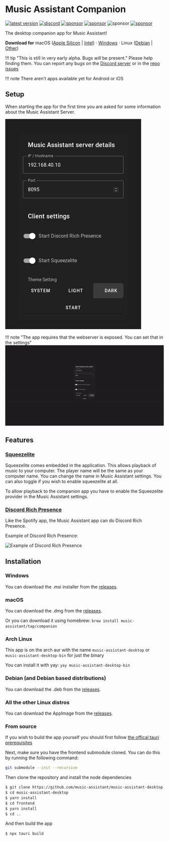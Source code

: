 # Music Assistant Companion

[![latest version](https://img.shields.io/github/release/music-assistant/music-assistant-desktop?display_name=tag&include_prereleases&label=Latest%20version)](https://github.com/music-assistant/tauri-companion-app/releases/latest)
[![discord](https://img.shields.io/discord/753947050995089438?label=Discord&logo=discord&color=5865F2)](https://discord.gg/kaVm8hGpne)
[![sponsor](https://img.shields.io/github/sponsors/music-assistant?label=sponsors)](https://github.com/sponsors/music-assistant)
[![sponsor](https://img.shields.io/static/v1?label=Licence&message=Apache-2.0&color=000)](https://github.com/music-assistant/tauri-companion-app/blob/main/LICENSE)
![sponsor](https://img.shields.io/static/v1?label=Bundled%20Size&message=25.1MB&color=0974B4)
[![sponsor](https://img.shields.io/static/v1?label=Stage&message=Alpha&color=2BB4AB)](https://github.com/music-assistant/tauri-companion-app/blob/main/LICENSE)

The desktop companion app for Music Assistant!

**Download for** macOS ([Apple Silicon](https://github.com/music-assistant/tauri-companion-app/releases/download/v0.0.88/Music.Assistant.Companion_0.0.88_aarch64.dmg) | [Intel](https://github.com/music-assistant/tauri-companion-app/releases/download/v0.0.88/Music.Assistant.Companion_0.0.88_x64.dmg)) · [Windows](https://github.com/music-assistant/tauri-companion-app/releases/download/v0.0.88/Music.Assistant.Companion_0.0.88_x64_en-US.msi) · Linux ([Debian](https://github.com/music-assistant/tauri-companion-app/releases/download/v0.0.88/Music.Assistant.Companion_0.0.88_amd64.deb) | [Other](https://github.com/music-assistant/tauri-companion-app/releases/download/v0.0.88/Music.Assistant.Companion_0.0.88_amd64.AppImage))

!!! tip "This is still in very early alpha. Bugs *will* be present."
    Please help finding them. You can report any bugs on the [Discord server](https://discord.gg/kaVm8hGpne) or in the [repo issues](https://github.com/music-assistant/tauri-companion-app/issues)

!!! note
    There aren't apps available yet for Android or iOS

## Setup

When starting the app for the first time you are asked for some information about the Music Assistant Server.

![image](assets/screenshots/companion-app-config.png)

!!! note "The app requires that the webserver is exposed. You can set that in the settings"
    ![How to fix](assets/screenshots/cant_connect_error.gif)

## Features

### [Squeezelite](https://en.wikipedia.org/wiki/Squeezelite)

Squeezelite comes embedded in the application. This allows playback of music to your computer. The player name will be the same as your computer name. You can change the name in Music Assistant settings. You can also toggle if you wish to enable squeezelite at all.

To allow playback to the companion app you have to enable the Squeezelite provider in the Music Assistant settings.

### [Discord Rich Presence](https://discord.com/developers/docs/rich-presence/how-to#so-what-is-it)

Like the Spotify app, the Music Assistant app can do Discord Rich Presence.

Example of Discord Rich Presence:

![Example of Discord Rich Presence](https://github.com/music-assistant/tauri-companion-app/assets/74015378/8de18bac-b963-4aba-bb61-5730b41759a9)

## Installation

### Windows

You can download the .msi installer from the [releases](https://github.com/music-assistant/tauri-companion-app/releases/latest/).

### macOS

You can download the .dmg from the [releases](https://github.com/music-assistant/tauri-companion-app/releases/latest/).

Or you can download it using homebrew: `brew install music-assistant/tap/companion`

### Arch Linux

This app is on the arch aur with the name `music-assistant-desktop` or `music-assistant-desktop-bin` for just the binary

You can install it with yay: `yay music-assistant-desktop-bin`

### Debian (and Debian based distributions)

You can download the .deb from the [releases](https://github.com/music-assistant/tauri-companion-app/releases/latest/).

### All the other Linux distros

You can download the AppImage from the [releases](https://github.com/music-assistant/tauri-companion-app/releases/latest/).

### From source

If you wish to build the app yourself you should first follow [the offical tauri prerequisites](https://tauri.app/v1/guides/getting-started/prerequisites)

Next, make sure you have the frontend submodule cloned. You can do this by running the following command:

```bash
git submodule --init --recursive
```

Then clone the repository and install the node dependencies

```bash
$ git clone https://github.com/music-assistant/music-assistant-desktop --recursive
$ cd music-assistant-desktop
$ yarn install
$ cd frontend
$ yarn install
$ cd ..
```

And then build the app

`$ npx tauri build`
